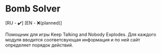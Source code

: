 # Bomb Solver

[RU - ✔️] [EN - ❌(planned)]

Помощник для игры Keep Talking and Nobody Explodes. Для каждого модуля вводится соответсвующая информация и по ней сайт определяет порядок действий.
